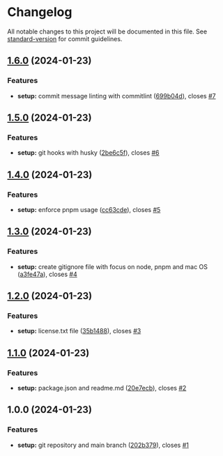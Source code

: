 # Changelog

All notable changes to this project will be documented in this file. See [standard-version](https://github.com/conventional-changelog/standard-version) for commit guidelines.

## [1.6.0](https://github.com/erichosick/hela-template/compare/v1.5.0...v1.6.0) (2024-01-23)


### Features

* **setup:** commit message linting with commitlint ([699b04d](https://github.com/erichosick/hela-template/commit/699b04d247c6138f2e389277a00f134b6c91255a)), closes [#7](https://github.com/erichosick/hela-template/issues/7)

## [1.5.0](https://github.com/erichosick/hela-template/compare/v1.4.0...v1.5.0) (2024-01-23)


### Features

* **setup:** git hooks with husky ([2be6c5f](https://github.com/erichosick/hela-template/commit/2be6c5f5fd8f5583eb8335a21f6b91bb71dfaf53)), closes [#6](https://github.com/erichosick/hela-template/issues/6)

## [1.4.0](https://github.com/erichosick/hela-template/compare/v1.3.0...v1.4.0) (2024-01-23)


### Features

* **setup:** enforce pnpm usage ([cc63cde](https://github.com/erichosick/hela-template/commit/cc63cde456e986b3ec2f7a83407d5f48fe1b37b4)), closes [#5](https://github.com/erichosick/hela-template/issues/5)

## [1.3.0](https://github.com/erichosick/hela-template/compare/v1.2.0...v1.3.0) (2024-01-23)


### Features

* **setup:** create gitignore file with focus on node, pnpm and mac OS ([a3fe47a](https://github.com/erichosick/hela-template/commit/a3fe47acc082b8a6f1a3e3ddd4254879e90158fb)), closes [#4](https://github.com/erichosick/hela-template/issues/4)

## [1.2.0](https://github.com/erichosick/hela-template/compare/v1.1.0...v1.2.0) (2024-01-23)


### Features

* **setup:** license.txt file ([35b1488](https://github.com/erichosick/hela-template/commit/35b1488df12a3e5ad7626e0d34a4256e84d4bd7c)), closes [#3](https://github.com/erichosick/hela-template/issues/3)

## [1.1.0](https://github.com/erichosick/hela-template/compare/v1.0.0...v1.1.0) (2024-01-23)


### Features

* **setup:** package.json and readme.md ([20e7ecb](https://github.com/erichosick/hela-template/commit/20e7ecb9c2d18ae9f70fff87c3affa32f4ebe942)), closes [#2](https://github.com/erichosick/hela-template/issues/2)

## 1.0.0 (2024-01-23)


### Features

* **setup:** git repository and main branch ([202b379](https://github.com/erichosick/hela-template/commit/202b37992d90b8f73d2aca2c4e00480042f8fc3a)), closes [#1](https://github.com/erichosick/hela-template/issues/1)
